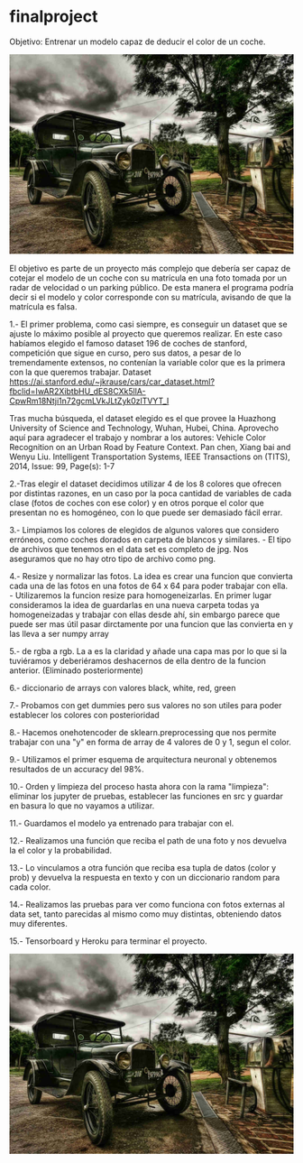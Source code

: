 # finalproject

Objetivo: Entrenar un modelo capaz de deducir el color de un coche. 


![alt text](INPUT/portada.jpg)


El objetivo es parte de un proyecto más complejo que debería ser capaz de cotejar el modelo de un coche con su matrícula en una foto tomada por un radar de velocidad o un parking público. 
De esta manera el programa podría decir si el modelo y color corresponde con su matrícula, avisando de que la matrícula es falsa.

1.- El primer problema, como casi siempre, es conseguir un dataset que se ajuste lo máximo posible al proyecto que queremos realizar. En este caso habíamos elegido el famoso dataset 196 de coches de stanford, competición que sigue en curso, pero sus datos, a pesar de lo tremendamente extensos, no contenían la variable color que es la primera con la que queremos trabajar. 
Dataset https://ai.stanford.edu/~jkrause/cars/car_dataset.html?fbclid=IwAR2XibtbHU_dES8CXk5llA-CpwRm18Ntji1n72gcmLVkJLtZyk0zlTVYT_I

Tras mucha búsqueda, el dataset elegido es el que provee la Huazhong University of Science and Technology, Wuhan, Hubei, China. Aprovecho aquí para agradecer el trabajo y nombrar a los autores:
Vehicle Color Recognition on an Urban Road by Feature Context. Pan chen, Xiang bai and Wenyu Liu. Intelligent Transportation Systems, IEEE Transactions on (TITS), 2014, Issue: 99, Page(s): 1-7

2.-Tras elegir el dataset decidimos utilizar 4 de los 8 colores que ofrecen por distintas razones, en un caso por la poca cantidad de variables de cada clase (fotos de coches con ese color) y en otros porque el color que presentan no es homogéneo, con lo que puede ser demasiado fácil errar. 

3.- Limpiamos los colores de elegidos de algunos valores que considero erróneos, como coches dorados en carpeta de blancos y similares.
	- El tipo de archivos que tenemos en el data set es completo de jpg. Nos aseguramos que no hay otro tipo de archivo como png.

4.- Resize y normalizar las fotos. La idea es crear una funcion que convierta cada una de las fotos en una fotos de 64 x 64 para poder trabajar con ella.
	- Utilizaremos la funcion resize para homogeneizarlas. En primer lugar consideramos la idea de guardarlas en una nueva carpeta todas ya homogeneizadas y trabajar con ellas desde ahí, sin embargo 
	parece que puede ser mas útil pasar dirctamente por una funcion que las convierta en y las lleva a ser numpy array

5.- de rgba a rgb. La a es la claridad y añade una capa mas por lo que si la tuviéramos y deberiéramos deshacernos de ella dentro de la funcion anterior. (Eliminado posteriormente)

6.- diccionario de arrays con valores black, white, red, green

7.- Probamos con get dummies pero sus valores no son utiles para poder establecer los colores con posterioridad

8.- Hacemos onehotencoder de sklearn.preprocessing que nos permite trabajar con una "y" en forma de array de 4 valores de 0 y 1, segun el color.

9.- Utilizamos el primer esquema de arquitectura neuronal y obtenemos resultados de un accuracy del 98%.

10.- Orden y limpieza del proceso hasta ahora con la rama "limpieza": eliminar los jupyter de pruebas, establecer las funciones en src y guardar en basura lo que no vayamos a utilizar. 

11.- Guardamos el modelo ya entrenado para trabajar con el.

12.- Realizamos una función que reciba el path de una foto y nos devuelva la el color y la probabilidad.

13.- Lo vinculamos a otra función que reciba esa tupla de datos (color y prob) y devuelva la respuesta en texto y con un diccionario random para cada color.

14.- Realizamos las pruebas para ver como funciona con fotos externas al data set, tanto parecidas al mismo como muy distintas, obteniendo datos muy diferentes.

15.- Tensorboard y Heroku para terminar el proyecto. 



![alt text](INPUT/portada.jpg)


